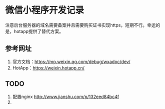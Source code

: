 # 微信小程序开发记录

注意后台服务器的域名需要备案并且需要购买证书实现https，短期不行。幸运的是，hotapp提供了替代方案。

## 参考网址

1. 官方文档：https://mp.weixin.qq.com/debug/wxadoc/dev/
2. HotApp：https://weixin.hotapp.cn/

## TODO

1. 配置nginx http://www.jianshu.com/p/132eed84bc4f
2. 
